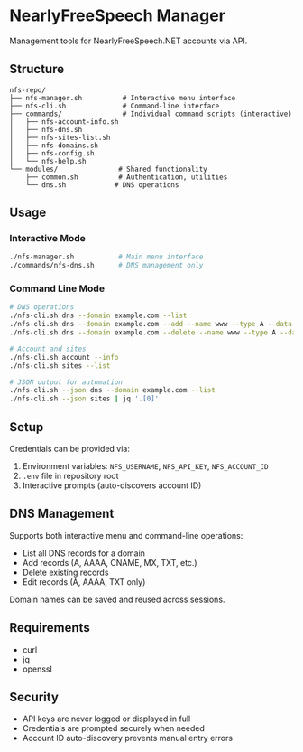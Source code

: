 # NearlyFreeSpeech Manager

Management tools for NearlyFreeSpeech.NET accounts via API.

## Structure

```
nfs-repo/
├── nfs-manager.sh          # Interactive menu interface
├── nfs-cli.sh              # Command-line interface
├── commands/               # Individual command scripts (interactive)
│   ├── nfs-account-info.sh
│   ├── nfs-dns.sh
│   ├── nfs-sites-list.sh
│   ├── nfs-domains.sh
│   ├── nfs-config.sh
│   └── nfs-help.sh
└── modules/               # Shared functionality
    ├── common.sh          # Authentication, utilities
    └── dns.sh            # DNS operations
```

## Usage

### Interactive Mode
```bash
./nfs-manager.sh           # Main menu interface
./commands/nfs-dns.sh      # DNS management only
```

### Command Line Mode
```bash
# DNS operations
./nfs-cli.sh dns --domain example.com --list
./nfs-cli.sh dns --domain example.com --add --name www --type A --data 1.2.3.4
./nfs-cli.sh dns --domain example.com --delete --name www --type A --data 1.2.3.4

# Account and sites
./nfs-cli.sh account --info
./nfs-cli.sh sites --list

# JSON output for automation
./nfs-cli.sh --json dns --domain example.com --list
./nfs-cli.sh --json sites | jq '.[0]'
```

## Setup

Credentials can be provided via:
1. Environment variables: `NFS_USERNAME`, `NFS_API_KEY`, `NFS_ACCOUNT_ID`
2. `.env` file in repository root
3. Interactive prompts (auto-discovers account ID)

## DNS Management

Supports both interactive menu and command-line operations:
- List all DNS records for a domain
- Add records (A, AAAA, CNAME, MX, TXT, etc.)
- Delete existing records
- Edit records (A, AAAA, TXT only)

Domain names can be saved and reused across sessions.

## Requirements

- curl
- jq
- openssl

## Security

- API keys are never logged or displayed in full
- Credentials are prompted securely when needed
- Account ID auto-discovery prevents manual entry errors